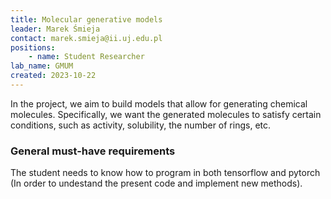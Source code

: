 ```yaml
---
title: Molecular generative models
leader: Marek Śmieja
contact: marek.smieja@ii.uj.edu.pl
positions:
    - name: Student Researcher
lab_name: GMUM
created: 2023-10-22
---
```


In the project, we aim to build models that allow for generating chemical molecules. Specifically, we want the generated molecules to satisfy certain conditions, such as activity, solubility, the number of rings, etc.

### General must-have requirements

The student needs to know how to program in both tensorflow and pytorch (In order to undestand the present code and implement new methods).
